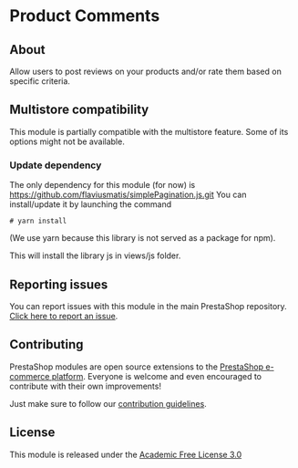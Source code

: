 # Product Comments

## About

Allow users to post reviews on your products and/or rate them based on specific criteria.

## Multistore compatibility

This module is partially compatible with the multistore feature. Some of its options might not be available.

### Update dependency

The only dependency for this module (for now) is https://github.com/flaviusmatis/simplePagination.js.git
You can install/update it by launching the command

```
# yarn install
```

(We use yarn because this library is not served as a package for npm).

This will install the library js in views/js folder.

## Reporting issues

You can report issues with this module in the main PrestaShop repository. [Click here to report an issue][report-issue]. 

## Contributing

PrestaShop modules are open source extensions to the [PrestaShop e-commerce platform][prestashop]. Everyone is welcome and even encouraged to contribute with their own improvements!

Just make sure to follow our [contribution guidelines][contribution-guidelines].

## License

This module is released under the [Academic Free License 3.0][AFL-3.0] 

[report-issue]: https://github.com/PrestaShop/PrestaShop/issues/new/choose
[prestashop]: https://www.prestashop.com/
[contribution-guidelines]: https://devdocs.prestashop.com/1.7/contribute/contribution-guidelines/project-modules/
[AFL-3.0]: https://opensource.org/licenses/AFL-3.0

